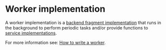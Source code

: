 # Worker implementation

A worker implementation is a [backend fragment implementation](def://) that runs in the background to 
perform periodic tasks and/or provide functions to [service implementations](def://).

For more information see: [How to write a worker](doc://).